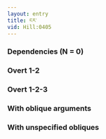```yaml
---
layout: entry
title: ངར་
vid: Hill:0405
---
```

### Dependencies (N = 0)


### Overt 1-2


### Overt 1-2-3


### With oblique arguments


### With unspecified obliques
